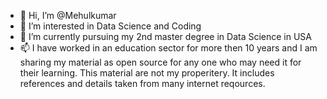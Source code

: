 - 👋 Hi, I’m @Mehulkumar
- 👀 I’m interested in Data Science and Coding
- 🌱 I’m currently pursuing my 2nd master degree in Data Science in USA
- 📫 I have worked in an education sector for more then 10 years and I am sharing my material as open source for any one who may need it for their learning.
      This material are not my properitery. It includes references and details taken from many internet reqources.
